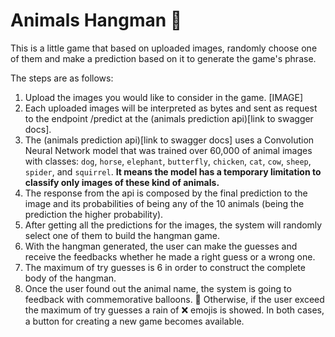 # Animals Hangman 🐘

This is a little game that based on uploaded images,
randomly choose one of them and make a prediction
based on it to generate the game's phrase.

The steps are as follows:

1. Upload the images you would like to consider in the game.
   [IMAGE]
2. Each uploaded images will be interpreted as bytes and sent
   as request to the endpoint /predict at the (animals prediction api)[link to swagger docs].
3. The (animals prediction api)[link to swagger docs] uses a Convolution Neural Network model
   that was trained over 60,000 of animal images with classes: `dog`, `horse`, `elephant`, `butterfly`, `chicken`,
   `cat`, `cow`, `sheep`, `spider`, and `squirrel`. **It means the model has a temporary limitation to classify
   only images of these kind of animals.**
4. The response from the api is composed by the final prediction to the image and its probabilities
   of being any of the 10 animals (being the prediction the higher probability).
5. After getting all the predictions for the images, the system will randomly select
   one of them to build the hangman game.
6. With the hangman generated, the user can make the guesses and receive the
   feedbacks whether he made a right guess or a wrong one.
7. The maximum of try guesses is 6 in order to construct the complete body of the hangman.
8. Once the user found out the animal name, the system is going to feedback with commemorative balloons. 🎈
   Otherwise, if the user exceed the maximum of try guesses a rain of ❌ emojis is showed. In both cases, a
   button for creating a new game becomes available.
